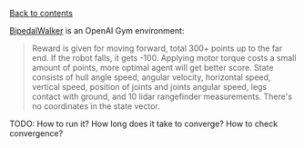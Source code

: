 [Back to contents](../README.md#contents)

[BipedalWalker](https://gym.openai.com/envs/BipedalWalker-v2/) is an OpenAI Gym environment:

> Reward is given for moving forward, total 300+ points up to the far end. If the robot falls, it gets -100. Applying motor torque costs a small amount of points, more optimal agent will get better score. State consists of hull angle speed, angular velocity, horizontal speed, vertical speed, position of joints and joints angular speed, legs contact with ground, and 10 lidar rangefinder measurements. There's no coordinates in the state vector.

TODO: How to run it? How long does it take to converge? How to check convergence?
